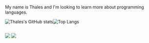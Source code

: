 My name is Thales and I'm looking to learn more about programming languages.

![Thales's GitHub stats](https://github-readme-stats.vercel.app/api?username=milheto&show_icons=true&theme=radical)![Top Langs](https://github-readme-stats.vercel.app/api/top-langs/?username=milheto&layout=compact&theme=radical)


  
  ##
 
<div> 
  <a href="https://www.youtube.com/channel/UC_-uuuZbY0AAt9CViNzvc-Q" target="_blank"><img src="https://img.shields.io/badge/JavaScript-F7DF1E?style=for-the-badge&logo=javascript&logoColor=black"></a>
  <a><img src="https://img.shields.io/badge/Python-3776AB?style=for-the-badge&logo=python&logoColor=white"></a>
 

  
</div>
